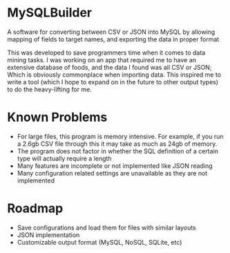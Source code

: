 # MySQLBuilder
A software for converting between CSV or JSON into MySQL by allowing mapping of fields to target names, and exporting the data in proper format

This was developed to save programmers time when it comes to data mining tasks. I was working on an app that required me to have an extensive database of foods, and the data I found was all CSV or JSON; Which is obviously commonplace when importing data. This inspired me to write a tool (which I hope to expand on in the future to other output types) to do the heavy-lifting for me.

# Known Problems
* For large files, this program is memory intensive. For example, if you run a 2.6gb CSV file through this it may take as much as 24gb of memory. 
* The program does not factor in whether the SQL definition of a certain type will actually require a length
* Many features are incomplete or not implemented like JSON reading
* Many configuration related settings are unavailable as they are not implemented

# Roadmap
* Save configurations and load them for files with similar layouts
* JSON implementation
* Customizable output format (MySQL, NoSQL, SQLite, etc)

